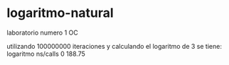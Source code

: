 logaritmo-natural
=================

laboratorio numero 1 OC

utilizando 100000000 iteraciones y calculando el logaritmo de 3 se tiene:
	logaritmo 			ns/calls
      0						188.75

